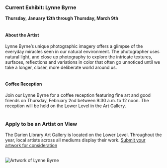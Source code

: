  <div class="row">
 <div class="col-md-8">

### Current Exhibit: Lynne Byrne

**Thursday, January 12th through Thursday, March 9th**
<br />
<br />
 
#### About the Artist
Lynne Byrne’s unique photographic imagery offers a glimpse of the everyday miracles seen in our natural environment. The photographer uses natural light, and close up photography to explore the intricate textures, surfaces, reflections and variations in color that often go unnoticed until we take a longer, closer, more deliberate world around us.
<br />
<br />

#### Coffee Reception
Join our Lynne Byrne for a coffee reception featuring fine art and good friends on Thursday, February 2nd between 9:30 a.m. to 12 noon. The reception will be held on the Lower Level in the Art Gallery.
<br />
<br />

### Apply to be an Artist on View 
The Darien Library Art Gallery is located on the Lower Level. Throughout the year, local artists across all mediums display their work. [Submit your artwork for consideration](/art-on-view-submission "Submit your artwork for consideration")
<br />
<br />

</div>
<div class="col-md-4">

<img class="img-responsive center-block" src="/uploads/departments/art_on_view/lynne_byrne_art.png" alt="Artwork of Lynne Byrne" />
 
</div>
</div>